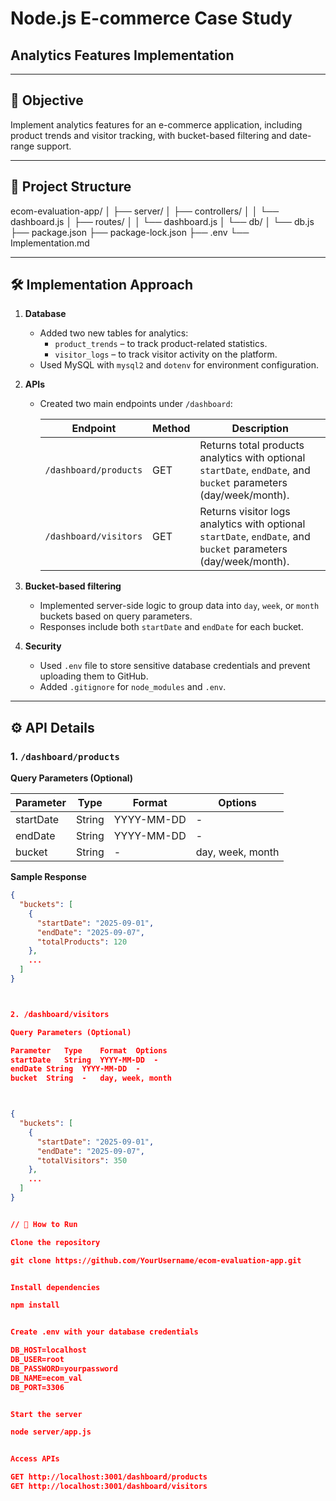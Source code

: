 # Node.js E-commerce Case Study
## Analytics Features Implementation

---

## 🎯 Objective
Implement analytics features for an e-commerce application, including product trends and visitor tracking, with bucket-based filtering and date-range support.

---

## 📁 Project Structure

ecom-evaluation-app/
│
├── server/
│ ├── controllers/
│ │ └── dashboard.js
│ ├── routes/
│ │ └── dashboard.js
│ └── db/
│ └── db.js
├── package.json
├── package-lock.json
├── .env
└── Implementation.md



---

## 🛠 Implementation Approach

1. **Database**
   - Added two new tables for analytics:
     - `product_trends` – to track product-related statistics.
     - `visitor_logs` – to track visitor activity on the platform.
   - Used MySQL with `mysql2` and `dotenv` for environment configuration.

2. **APIs**
   - Created two main endpoints under `/dashboard`:

     | Endpoint                | Method | Description                                         |
     |-------------------------|--------|-----------------------------------------------------|
     | `/dashboard/products`   | GET    | Returns total products analytics with optional `startDate`, `endDate`, and `bucket` parameters (day/week/month). |
     | `/dashboard/visitors`   | GET    | Returns visitor logs analytics with optional `startDate`, `endDate`, and `bucket` parameters (day/week/month). |

3. **Bucket-based filtering**
   - Implemented server-side logic to group data into `day`, `week`, or `month` buckets based on query parameters.
   - Responses include both `startDate` and `endDate` for each bucket.

4. **Security**
   - Used `.env` file to store sensitive database credentials and prevent uploading them to GitHub.
   - Added `.gitignore` for `node_modules` and `.env`.

---

## ⚙️ API Details

### 1. `/dashboard/products`
**Query Parameters (Optional)**

| Parameter  | Type   | Format      | Options       |
|------------|--------|------------|---------------|
| startDate  | String | YYYY-MM-DD | -             |
| endDate    | String | YYYY-MM-DD | -             |
| bucket     | String | -          | day, week, month |

**Sample Response**
```json
{
  "buckets": [
    {
      "startDate": "2025-09-01",
      "endDate": "2025-09-07",
      "totalProducts": 120
    },
    ...
  ]
}



2. /dashboard/visitors

Query Parameters (Optional)

Parameter	Type	Format	Options
startDate	String	YYYY-MM-DD	-
endDate	String	YYYY-MM-DD	-
bucket	String	-	day, week, month



{
  "buckets": [
    {
      "startDate": "2025-09-01",
      "endDate": "2025-09-07",
      "totalVisitors": 350
    },
    ...
  ]
}


// 💾 How to Run

Clone the repository

git clone https://github.com/YourUsername/ecom-evaluation-app.git


Install dependencies

npm install


Create .env with your database credentials

DB_HOST=localhost
DB_USER=root
DB_PASSWORD=yourpassword
DB_NAME=ecom_val
DB_PORT=3306


Start the server

node server/app.js


Access APIs

GET http://localhost:3001/dashboard/products
GET http://localhost:3001/dashboard/visitors